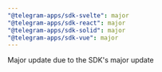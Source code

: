 ```yaml
---
"@telegram-apps/sdk-svelte": major
"@telegram-apps/sdk-react": major
"@telegram-apps/sdk-solid": major
"@telegram-apps/sdk-vue": major
---
```


Major update due to the SDK's major update
